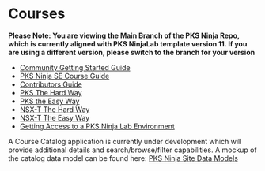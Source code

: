 # Courses
**Please Note: You are viewing the Main Branch of the PKS Ninja Repo, which is currently aligned with PKS NinjaLab template version 11. If you are using a different version, please switch to the branch for your version**

- [Community Getting Started Guide](https://github.com/CNA-Tech/PKS-Ninja/tree/Pks1.4/Courses/GettingStarted-GS3861)
- [PKS Ninja SE Course Guide](https://github.com/CNA-Tech/PKS-Ninja/tree/Pks1.4/Courses/PksNinjaSe-NI6310)
- [Contributors Guide](https://github.com/CNA-Tech/PKS-Ninja/tree/Pks1.4/Courses/ContributorsGuide-CG2415)
- [PKS The Hard Way](https://github.com/CNA-Tech/PKS-Ninja/tree/Pks1.4/Courses/PksTheHardWay-PH7885)
- [PKS the Easy Way](https://github.com/CNA-Tech/PKS-Ninja/tree/Pks1.4/Courses/PksTheEasyWay-PE6650)
- [NSX-T The Hard Way](https://github.com/CNA-Tech/PKS-Ninja/tree/Pks1.4/Staging/LabGuides/NsxtManualInstall-IN1497)
- [NSX-T The Easy Way](https://github.com/CNA-Tech/PKS-Ninja/tree/Pks1.4/LabGuides/NsxtPipelineInstall-IN7016)
- [Getting Access to a PKS Ninja Lab Environment](https://github.com/CNA-Tech/PKS-Ninja/tree/Pks1.4/Courses/GetLabAccess-LA8528)

A Course Catalog application is currently under development which will provide additional details and search/browse/filter capabilities. A mockup of the catalog data model can be found here: [PKS Ninja Site Data Models](https://docs.google.com/spreadsheets/d/1ZhozDjFc5TGcbKe6a4PZ0EU4uYCWJ-ujuG2GTP0Agrk/edit?usp=sharing)
